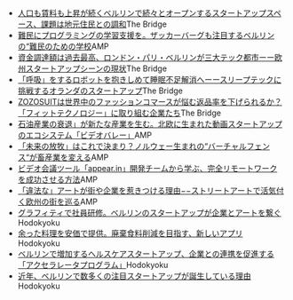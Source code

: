 <ul>
<li>
<a href="http://thebridge.jp/2018/02/berlin-startup-spaces" class="hover-gray" target="_blank">人口も賃料も上昇が続くベルリンで続々とオープンするスタートアップスペース、課題は地元住民との調和</a><span class="work-media">The Bridge</span>
</li>
<li>
<a href="https://amp.review/2018/01/05/redi-school/" class="hover-gray" target="_blank">難民にプログラミングの学習支援を。ザッカーバーグも注目するベルリンの“難民のための学校</a><span class="work-media">AMP</span>
</li>
<li>
<a href="http://thebridge.jp/2017/12/the-state-of-european-tech-scene" class="hover-gray" target="_blank">資金調達額は過去最高、ロンドン・パリ・ベルリンが三大テック都市ーー欧州スタートアップシーンの現状</a><span class="work-media">The Bridge</span>
</li>
<li>
<a href="http://thebridge.jp/2017/11/somnox" class="hover-gray" target="_blank">「呼吸」をするロボットを抱きしめて睡眠不足解消へーースリープテックに挑戦するオランダのスタートアップ</a><span class="work-media">The Bridge</span>
</li>
<li>
<a href="http://thebridge.jp/2017/11/zozosuit_fittechnology" class="hover-gray" target="_blank">ZOZOSUITは世界中のファッションコマースが悩む返品率を下げられるか？ 「フィットテクノロジー」に取り組む企業たち</a><span class="work-media">The Bridge</span>
</li>
<li>
<a href="https://amp.review/2017/12/08/video-valley/" class="hover-gray" target="_blank">石油産業の衰退」が新たな産業を生む。北欧に生まれた動画スタートアップのエコシステム「ビデオバレー」</a><span class="work-media">AMP</span>
</li>
<li>
<a href="https://amp.review/2017/11/25/no-fence/" class="hover-gray" target="_blank">「未来の放牧」はこれで決まり？ノルウェー生まれの“バーチャルフェンス“が畜産業を変える</a><span class="work-media">AMP</span>
</li>
<li>
<a href="https://amp.review/2017/10/24/appearin/" class="hover-gray" target="_blank">ビデオ会議ツール「appear.in」開発チームから学ぶ、完全リモートワークを成功させる方法</a><span class="work-media">AMP</span>
</li>
<li>
<a href="https://amp.review/2017/09/28/street-art/" class="hover-gray" target="_blank">「違法な」アートが街や企業を惹きつける理由−−ストリートアートで活気付く欧州の街を巡る</a><span class="work-media">AMP</span>
</li>
<li>
<a href="https://www.houdoukyoku.jp/posts/15271" class="hover-gray" target="_blank">グラフィティで社員研修。ベルリンのスタートアップが企業とアートを繋ぐ</a><span class="work-media">Hodokyoku</span>
</li>
<li>
<a href="https://www.houdoukyoku.jp/posts/14295" class="hover-gray" target="_blank">余った料理を安価で提供。廃棄食料削減を目指す、新しいアプリ</a><span class="work-media">Hodokyoku</span>
</li>
<li>
<a href="https://www.houdoukyoku.jp/posts/12073" class="hover-gray" target="_blank">ベルリンで増加するヘルスケアスタートアップ、企業との連携を促進する「アクセラレータプログラム」</a><span class="work-media">Hodokyoku</span>
</li>
<li>
<a href="https://www.houdoukyoku.jp/posts/10458" class="hover-gray" target="_blank">近年、ベルリンで数多くの注目スタートアップが誕生している理由</a><span class="work-media">Hodokyoku</span>
</li>
</ul>
